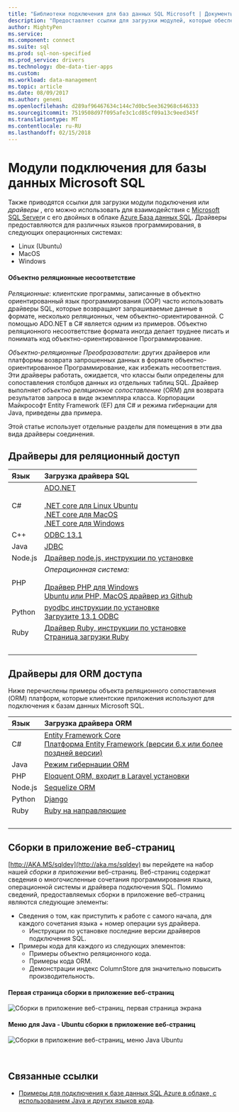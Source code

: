 ```yaml
---
title: "Библиотеки подключения для баз данных SQL Microsoft | Документы Microsoft"
description: "Предоставляет ссылки для загрузки модулей, которые обеспечивают подключение к Microsoft SQL Server и базы данных SQL Azure из различных языков программирования клиента."
author: MightyPen
ms.service: 
ms.component: connect
ms.suite: sql
ms.prod: sql-non-specified
ms.prod_service: drivers
ms.technology: dbe-data-tier-apps
ms.custom: 
ms.workload: data-management
ms.topic: article
ms.date: 08/09/2017
ms.author: genemi
ms.openlocfilehash: d289af96467634c144c7d0bc5ee362968c646333
ms.sourcegitcommit: 7519508d97f095afe3c1cd85cf09a13c9eed345f
ms.translationtype: MT
ms.contentlocale: ru-RU
ms.lasthandoff: 02/15/2018
---
```

# <a name="connection-modules-for-microsoft-sql-databases"></a>Модули подключения для базы данных Microsoft SQL

Также приводятся ссылки для загрузки модули подключения или *драйверы* , его можно использовать для взаимодействия с [Microsoft SQL Server](../index.md)и с его двойных в облаке [Azure База данных SQL](http://docs.microsoft.com/azure/sql-database/). Драйверы предоставляются для различных языков программирования, в следующих операционных системах:

- Linux (Ubuntu)
- MacOS
- Windows


#### <a name="oop-to-relational-mismatch"></a>Объектно реляционные несоответствие

*Реляционные*: клиентские программы, записанные в объектно ориентированный язык программирования (OOP) часто использовать драйверы SQL, которые возвращают запрашиваемые данные в формате, несколько реляционных, чем объектно-ориентированной. С помощью ADO.NET в C# является одним из примеров. Объектно реляционного несоответствие формата иногда делает труднее писать и понимать код объектно-ориентированное Программирование.

*Объектно-реляционные Преобразователи*: других драйверов или платформы возврата запрошенных данных в формате объектно-ориентированное Программирование, как избежать несоответствия. Эти драйверы работать, ожидается, что классы были определены для сопоставления столбцов данных из отдельных таблиц SQL. Драйвер выполняет *объектно реляционное сопоставление* (ORM) для возврата результатов запроса в виде экземпляра класса. Корпорации Майкрософт Entity Framework (EF) для C# и режима гибернации для Java, приведены два примера.

Этой статье использует отдельные разделы для помещения в эти два вида драйверы соединения.


<a name="anchor-20-drivers-relational-access" />

## <a name="drivers-for-relational-access"></a>Драйверы для реляционный доступ


<!--
Each given Microsoft Download Center page should be enhanced
with a link to the next NEWER version page, on the day that the
original page is no longer the latest because the newer page is being added.
But this policy is not agreed on or observed,
putting the links in the following table at risk for being outdated.

PHP driver in Github.com also uses this FWLink:  http://go.microsoft.com/fwlink/?LinkID=518036 ,
although the FWLink is less precise than is http://github.com/Microsoft/msphpsql/tree/dev#install-unix .
-->


| Язык | Загрузка драйвера SQL |
| :------- | :---------------------- |
| C#       | [ADO.NET](http://www.microsoft.com/net/download/)<br /><br />[.NET core для Linux Ubuntu](https://www.microsoft.com/net/core#Ubuntu)<br />[.NET core для MacOS](https://www.microsoft.com/net/core#macos)<br />[.NET core для Windows](https://www.microsoft.com/net/core) |
| C++      | [ODBC 13.1](http://docs.microsoft.com/sql/connect/odbc/download-odbc-driver-for-sql-server) |
| Java     | [JDBC](http://www.microsoft.com/download/details.aspx?id=55539) |
| Node.js  | [Драйвер node.js, инструкции по установке](http://docs.microsoft.com/sql/connect/node-js/step-1-configure-development-environment-for-node-js-development) |
| PHP      | *Операционная система:*<br /><br />[Драйвер PHP для Windows](https://www.microsoft.com/download/details.aspx?id=55642)<br />[Ubuntu или PHP, MacOS драйвер из Github](http://github.com/Microsoft/msphpsql/tree/dev#install-unix) |
| Python   | [pyodbc инструкции по установке](http://docs.microsoft.com/sql/connect/python/pyodbc/step-1-configure-development-environment-for-pyodbc-python-development)<br />[Загрузите 13.1 ODBC](http://docs.microsoft.com/sql/connect/odbc/download-odbc-driver-for-sql-server) |
| Ruby     | [Драйвер Ruby, инструкции по установке](https://docs.microsoft.com/sql/connect/ruby/step-1-configure-development-environment-for-ruby-development)<br />[Страница загрузки Ruby](https://rubyinstaller.org/downloads/) |
| &nbsp; | <br /> |


<a name="anchor-40-drivers-orm-access" />

## <a name="drivers-for-orm-access"></a>Драйверы для ORM доступа


Ниже перечислены примеры объекта реляционного сопоставления (ORM) платформ, которые клиентские приложения используют для подключения к базам данных Microsoft SQL.


| Язык | Загрузка драйвера ORM |
| :------- | :------------------ |
| C# | [Entity Framework Core](http://docs.microsoft.com/ef/core/)<br />[Платформа Entity Framework (версии 6.x или более поздней версии)](http://docs.microsoft.com/ef/) |
| Java | [Режим гибернации ORM](http://hibernate.org/orm)|
| PHP | [Eloquent ORM, входит в Laravel установки](http://laravel.com/docs/) |
| Node.js | [Sequelize ORM](http://docs.sequelizejs.com) |
| Python | [Django](http://www.djangoproject.com/) |
| Ruby | [Ruby на направляющие](http://rubyonrails.org/) |
| &nbsp; | <br /> |


<a name="anchor-60-build-an-app-webpages" />

## <a name="build-an-app-webpages"></a>Сборки в приложение веб-страниц


[http://AKA.MS/sqldev](http://aka.ms/sqldev) вы перейдете на набор нашей *сборки в приложении* веб-страниц. Веб-страниц содержат сведения о многочисленные сочетания программирования языка, операционной системы и драйвера подключения SQL. Помимо сведений, предоставляемых сборки в приложение веб-страниц являются следующие элементы:

- Сведения о том, как приступить к работе с самого начала, для каждого сочетания языка + номер операции sys драйвера.
    - Инструкции по установке последние версии драйверов подключения SQL.
- Примеры кода для каждого из следующих элементов:
    - Примеры объектно реляционного кода.
    - Примеры кода ORM.
    - Демонстрации индекс ColumnStore для значительно повысить производительность.


#### <a name="first-page-of-build-an-app-webpages"></a>Первая страница сборки в приложение веб-страниц

![Сборки в приложение веб-страниц, первая страница экрана][image-ref-163-buildanapp-webpages-first-page]


#### <a name="menu-for-java---ubuntu-of-build-an-app-webpages"></a>Меню для Java - Ubuntu сборки в приложение веб-страниц

![Сборки в приложение веб-страниц, меню Java Ubuntu][image-ref-167-buildanapp-webpages-menu-java-ubuntu]


&nbsp;


## <a name="related-links"></a>Связанные ссылки

- [Примеры для подключения к базе данных SQL Azure в облаке, с использованием Java и других языков кода](http://docs.microsoft.com/azure/sql-database/sql-database-connect-query-java).


<!-- Image references -->

[image-ref-163-buildanapp-webpages-first-page]: ./media/homepage-sql-connection-drivers/gm-aka-ms-sqldev-choose-language-g21.png
[image-ref-167-buildanapp-webpages-menu-java-ubuntu]: ./media/homepage-sql-connection-drivers/gm-aka-ms-sqldev-java-ubuntu-c31.png
